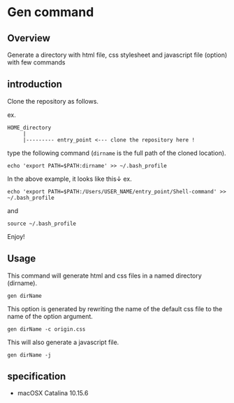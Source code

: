 # Gen command

## Overview
Generate a directory with html file, css stylesheet and javascript file (option) with few commands

## introduction
Clone the repository as follows.

ex.

```
HOME_directory
     |
     |--------- entry_point <--- clone the repository here !
```
type the following command (``dirname`` is the full path of the cloned location).

```
echo 'export PATH=$PATH:dirname' >> ~/.bash_profile
```
In the above example, it looks like this↓
ex.

```
echo 'export PATH=$PATH:/Users/USER_NAME/entry_point/Shell-command' >> ~/.bash_profile
```

and 

```
source ~/.bash_profile
```

Enjoy!

## Usage

This command will generate html and css files in a named directory (dirname).

```
gen dirName
```

This option is generated by rewriting the name of the default css file to the name of the option argument.

```
gen dirName -c origin.css
```

This will also generate a javascript file.

```
gen dirName -j
```

## specification

* macOSX Catalina 10.15.6
